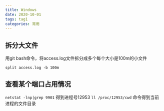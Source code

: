```yaml
---
title: Windows
date: 2020-10-01
tags: tag1
categories: 常用
---
```

## 拆分大文件
用git bash命令，将access.log文件拆分成多个每个大小是100m的小文件
```
split access.log -b 100m
```

## 查看某个端口占用情况
`netstat -lnp|grep 9901`
得到进程号12953
`ll /proc/12953/cwd` 命令得到当前进程的文件目录